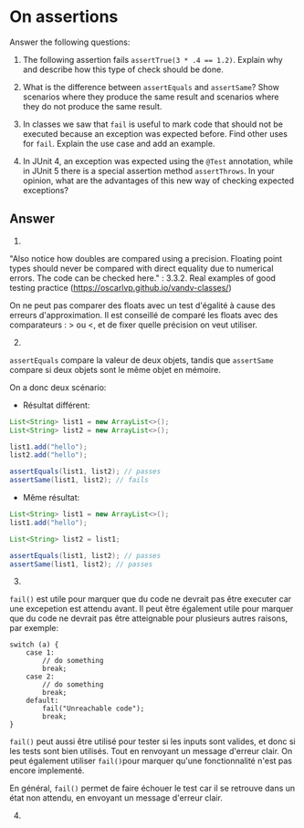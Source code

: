 # On assertions

Answer the following questions:

1. The following assertion fails `assertTrue(3 * .4 == 1.2)`. Explain why and describe how this type of check should be done.

2. What is the difference between `assertEquals` and `assertSame`? Show scenarios where they produce the same result and scenarios where they do not produce the same result.

3. In classes we saw that `fail` is useful to mark code that should not be executed because an exception was expected before. Find other uses for `fail`. Explain the use case and add an example.

4. In JUnit 4, an exception was expected using the `@Test` annotation, while in JUnit 5 there is a special assertion method `assertThrows`. In your opinion, what are the advantages of this new way of checking expected exceptions?

## Answer
1.
"Also notice how doubles are compared using a precision. Floating point types should never be compared with direct equality due to numerical errors. The code can be checked here." : 3.3.2. Real examples of good testing practice (https://oscarlvp.github.io/vandv-classes/)

On ne peut pas comparer des floats avec un test d'égalité à cause des erreurs d'approximation. Il est conseillé de comparé les floats avec des comparateurs : > ou <, et de fixer quelle précision on veut utiliser.

2.
`assertEquals` compare la valeur de deux objets, tandis que `assertSame` compare si deux objets sont le même objet en mémoire.

On a donc deux scénario: 

- Résultat différent: 
```java
List<String> list1 = new ArrayList<>();
List<String> list2 = new ArrayList<>();

list1.add("hello");
list2.add("hello");

assertEquals(list1, list2); // passes
assertSame(list1, list2); // fails
```

- Même résultat: 
```java
List<String> list1 = new ArrayList<>();
list1.add("hello");

List<String> list2 = list1;

assertEquals(list1, list2); // passes
assertSame(list1, list2); // passes
```

3.
`fail()` est utile pour marquer que du code ne devrait pas être executer car une excepetion est attendu avant. 
Il peut être également utile pour marquer que du code ne devrait pas être atteignable pour plusieurs autres raisons, par exemple: 
```
switch (a) {
    case 1:
        // do something
        break;
    case 2:
        // do something
        break;
    default:
        fail("Unreachable code");
        break;
}
```
`fail()` peut aussi être utilisé pour tester si les inputs sont valides, et donc si les tests sont bien utilisés. Tout en renvoyant un message d'erreur clair. 
On peut également utiliser `fail()`pour marquer qu'une fonctionnalité n'est pas encore implementé. 

En général, `fail()` permet de faire échouer le test car il se retrouve dans un état non attendu, en envoyant un message d'erreur clair.

4.
